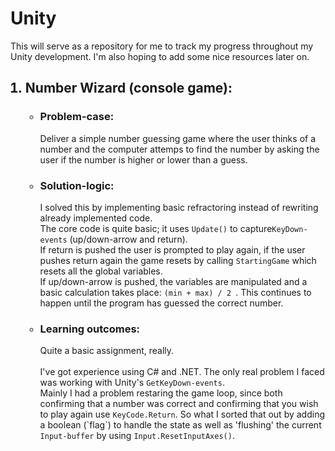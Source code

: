 <h1><b>Unity</b></h1>

This will serve as a repository for me to track my progress throughout my Unity development.
I'm also hoping to add some nice resources later on.

<ol>

<h2><li><b>Number Wizard (console game):</b></li></h2>

<ul>

<h3><li> Problem-case: </li></h3>
	Deliver a simple number guessing game where the user thinks of a number and the 
	computer attemps to find the number by asking the user if the number is higher
	or lower than a guess. 

<h3><li> Solution-logic: </li></h3>
	I solved this by implementing basic refractoring instead of rewriting
	already implemented code. <br/>
	The core code is quite basic; it uses <code>Update()</code> to 
	capture<code>KeyDown-events</code> (up/down-arrow and return).<br/>
	If return is pushed the user is prompted to play again,
	if the user pushes return again the game resets by calling
	<code>StartingGame</code> which resets all the global variables.<br/>
	If up/down-arrow is pushed, the variables are manipulated
	and a basic calculation takes place: <code>(min + max) / 2 </code>.
	This continues to happen until the program has guessed the correct number.
<h3><li> Learning outcomes: </li></h3>
	Quite a basic assignment, really. 
	<br/><br/>
	I've got experience using C# and .NET.
	The only real problem I faced was working with Unity's
	<code>GetKeyDown-events</code>.
	<br/>
	Mainly I had a problem restaring the game loop, since
	both confirming that a number was correct and 
	confirming that you wish to play again use
	<code>KeyCode.Return</code>.
	So what I sorted that out by adding a 
	boolean (`flag`) to handle the state
	as well as 'flushing' the current <code>Input-buffer</code>
	by using <code>Input.ResetInputAxes()</code>.
</ul>

</ol>
